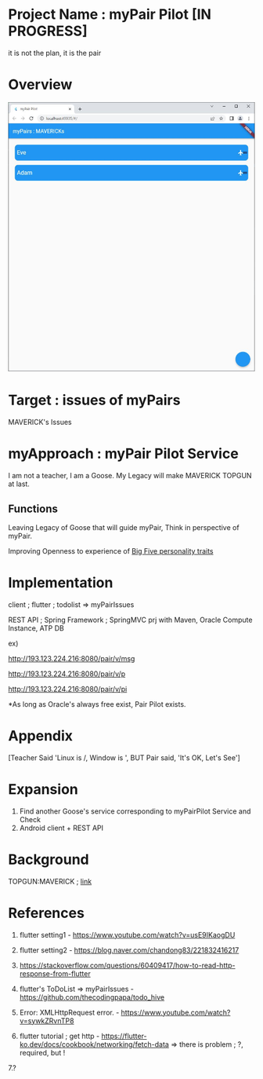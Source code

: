 # Project Name : myPair Pilot [IN PROGRESS]
it is not the plan, it is the pair

# Overview
![1](./imgs/1.JPG)

# Target : issues of myPairs
MAVERICK's Issues

# myApproach : myPair Pilot Service
I am not a teacher, I am a Goose. My Legacy will make MAVERICK TOPGUN at last.

## Functions
Leaving Legacy of Goose that will guide myPair, Think in perspective of myPair.

Improving Openness to experience of [Big Five personality traits](https://en.wikipedia.org/wiki/Big_Five_personality_traits)

# Implementation
client ; flutter ; todolist => myPairIssues

REST API ; Spring Framework ; SpringMVC prj with Maven, Oracle Compute Instance, ATP DB

ex)

http://193.123.224.216:8080/pair/v/msg

http://193.123.224.216:8080/pair/v/p

http://193.123.224.216:8080/pair/v/pi

*As long as Oracle's always free exist, Pair Pilot exists.

# Appendix
[Teacher Said 'Linux is /, Window is \', BUT Pair said, 'It's OK, Let's See']

# Expansion
1. Find another Goose's service corresponding to myPairPilot Service and Check
2. Android client + REST API


# Background
TOPGUN:MAVERICK ; [link](https://namu.wiki/w/%ED%83%91%EA%B1%B4(%EC%98%81%ED%99%94))

# References

1. flutter setting1 - https://www.youtube.com/watch?v=usE9IKaogDU

2. flutter setting2 - https://blog.naver.com/chandong83/221832416217

3. https://stackoverflow.com/questions/60409417/how-to-read-http-response-from-flutter

4. flutter's ToDoList => myPairIssues - https://github.com/thecodingpapa/todo_hive

5. Error: XMLHttpRequest error. - https://www.youtube.com/watch?v=sywkZRvnTP8

6. flutter tutorial ; get http - https://flutter-ko.dev/docs/cookbook/networking/fetch-data
 => there is problem ; ?, required, but !

7.?